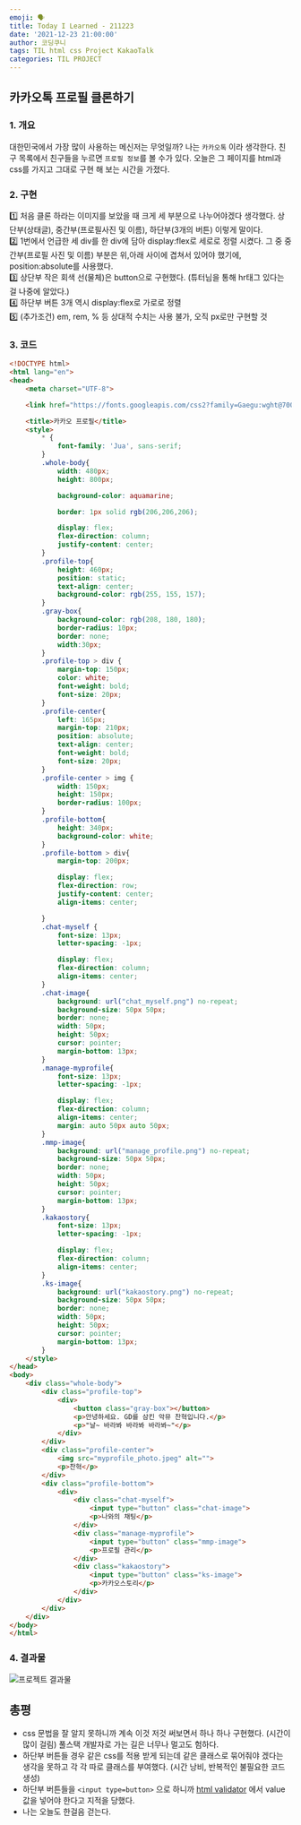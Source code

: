 ```yaml
---
emoji: 🗣
title: Today I Learned - 211223
date: '2021-12-23 21:00:00'
author: 코딩쿠니
tags: TIL html css Project KakaoTalk
categories: TIL PROJECT
---
```


## 카카오톡 프로필 클론하기
### 1. 개요
대한민국에서 가장 많이 사용하는 메신저는 무엇일까? 나는 `카카오톡` 이라 생각한다. 친구 목록에서 친구들을 누르면 `프로필 정보`를 볼 수가 있다. 오늘은 그 페이지를 html과 css를 가지고 그대로 구현 해 보는 시간을 가졌다.

### 2. 구현
1️⃣ 처음 클론 하라는 이미지를 보았을 때 크게 세 부분으로 나누어야겠다 생각했다. 상단부(상태글), 중간부(프로필사진 및 이름), 하단부(3개의 버튼) 이렇게 말이다.   
2️⃣ 1번에서 언급한 세 div를 한 div에 담아 display:flex로 세로로 정렬 시켰다. 그 중 중간부(프로필 사진 및 이름) 부분은 위,아래 사이에 겹쳐서 있어야 했기에, position:absolute를 사용했다.   
3️⃣ 상단부 작은 회색 선(물체)은 button으로 구현했다. (튜터님을 통해 hr태그 있다는 걸 나중에 알았다.)    
4️⃣ 하단부 버튼 3개 역시 display:flex로 가로로 정렬   
5️⃣ (추가조건) em, rem, % 등 상대적 수치는 사용 불가, 오직 px로만 구현할 것   


### 3. 코드
```html
<!DOCTYPE html>
<html lang="en">
<head>
    <meta charset="UTF-8">

    <link href="https://fonts.googleapis.com/css2?family=Gaegu:wght@700&family=Jua&family=Song+Myung&display=swap" rel="stylesheet">

    <title>카카오 프로필</title>
    <style>
        * {
            font-family: 'Jua', sans-serif;
        }
        .whole-body{
            width: 480px;
            height: 800px;

            background-color: aquamarine;

            border: 1px solid rgb(206,206,206);

            display: flex;
            flex-direction: column;
            justify-content: center;
        }
        .profile-top{
            height: 460px;
            position: static;
            text-align: center;
            background-color: rgb(255, 155, 157);
        }
        .gray-box{
            background-color: rgb(208, 180, 180);
            border-radius: 10px;
            border: none;
            width:30px;
        }
        .profile-top > div {
            margin-top: 150px;
            color: white;
            font-weight: bold;
            font-size: 20px;
        }
        .profile-center{
            left: 165px;
            margin-top: 210px;
            position: absolute;
            text-align: center;
            font-weight: bold;
            font-size: 20px;
        }
        .profile-center > img {
            width: 150px;
            height: 150px;
            border-radius: 100px;
        }
        .profile-bottom{
            height: 340px;
            background-color: white;
        }
        .profile-bottom > div{
            margin-top: 200px;

            display: flex;
            flex-direction: row;
            justify-content: center;
            align-items: center;

        }
        .chat-myself {
            font-size: 13px;
            letter-spacing: -1px;

            display: flex;
            flex-direction: column;
            align-items: center;
        }
        .chat-image{
            background: url("chat_myself.png") no-repeat;
            background-size: 50px 50px;
            border: none;
            width: 50px;
            height: 50px;
            cursor: pointer;
            margin-bottom: 13px;
        }
        .manage-myprofile{
            font-size: 13px;
            letter-spacing: -1px;

            display: flex;
            flex-direction: column;
            align-items: center;
            margin: auto 50px auto 50px;
        }
        .mmp-image{
            background: url("manage_profile.png") no-repeat;
            background-size: 50px 50px;
            border: none;
            width: 50px;
            height: 50px;
            cursor: pointer;
            margin-bottom: 13px;
        }
        .kakaostory{
            font-size: 13px;
            letter-spacing: -1px;

            display: flex;
            flex-direction: column;
            align-items: center;
        }
        .ks-image{
            background: url("kakaostory.png") no-repeat;
            background-size: 50px 50px;
            border: none;
            width: 50px;
            height: 50px;
            cursor: pointer;
            margin-bottom: 13px;
        }
    </style>
</head>
<body>
    <div class="whole-body">
        <div class="profile-top">
            <div>
                <button class="gray-box"></button>
                <p>안녕하세요. GD를 삼킨 악뮤 찬혁입니다.</p>
                <p>"날~ 바라봐 바라봐 바라봐~"</p>
            </div>
        </div>
        <div class="profile-center">
            <img src="myprofile_photo.jpeg" alt="">
            <p>찬혁</p>
        </div>
        <div class="profile-bottom">
            <div>
                <div class="chat-myself">
                    <input type="button" class="chat-image">
                    <p>나와의 채팅</p>
                </div>
                <div class="manage-myprofile">
                    <input type="button" class="mmp-image">
                    <p>프로필 관리</p>
                </div>
                <div class="kakaostory">
                    <input type="button" class="ks-image">
                    <p>카카오스토리</p>
                </div>
            </div>
        </div>
    </div>
</body>
</html>
```

### 4. 결과물
![프로젝트 결과물](./project_result.png)

## 총평
* css 문법을 잘 알지 못하니까 계속 이것 저것 써보면서 하나 하나 구현했다. (시간이 많이 걸림) 풀스택 개발자로 가는 길은 너무나 멀고도 험하다.
* 하단부 버튼들 경우 같은 css를 적용 받게 되는데 같은 클래스로 묶어줘야 겠다는 생각을 못하고 각 각 따로 클래스를 부여했다. (시간 낭비, 반복적인 불필요한 코드 생성)
* 하단부 버튼들을 `<input type=button>` 으로 하니까 [html validator](https://validator.w3.org/) 에서 value값을 넣어야 한다고 지적을 당했다.
* 나는 오늘도 한걸음 걷는다.

```toc
```